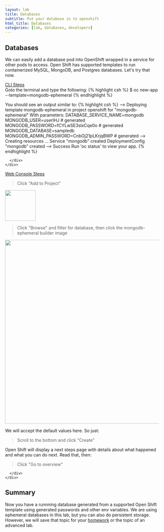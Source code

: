 ```yaml
---
layout: lab
title: Databases
subtitle: Put your database in to openshift
html_title: Databases
categories: [lab, databases, developers]
---
```


## Databases
We can easily add a database pod into OpenShift wrapped in a service for other pods to access. Open Shift has supported templates to run containerized MySQL, MongoDB, and Postgres databases.  Let's try that now.

<div class="panel-group" id="accordion" role="tablist" aria-multiselectable="true">
  <div class="panel panel-default">
    <div class="panel-heading" role="tab" id="headingOne">
      <div class="panel-title">
        <a role="button" data-toggle="collapse" data-parent="#accordion" href="#collapseOne" aria-expanded="true" aria-controls="collapseOne">
          CLI Steps
        </a>
      </div>
    </div>
    <div id="collapseOne" class="panel-collapse collapse in" role="tabpanel" aria-labelledby="headingOne">
      <div class="panel-body">
<i class="fa fa-terminal"></i> Goto the terminal and type the following:
{% highlight csh %}
$ oc new-app --template=mongodb-ephemeral
{% endhighlight %}

You should see an output similar to:
{% highlight csh %}
--> Deploying template mongodb-ephemeral in project openshift for "mongodb-ephemeral"
     With parameters:
      DATABASE_SERVICE_NAME=mongodb
      MONGODB_USER=userIHJ # generated
      MONGODB_PASSWORD=fCYLwSE3slxCqe0o # generated
      MONGODB_DATABASE=sampledb
      MONGODB_ADMIN_PASSWORD=CnbOj21pLKrjqBWP # generated
--> Creating resources ...
    Service "mongodb" created
    DeploymentConfig "mongodb" created
--> Success
    Run 'oc status' to view your app.
{% endhighlight %}

      </div>
    </div>
  </div>
  <div class="panel panel-default">
    <div class="panel-heading" role="tab" id="headingTwo">
      <div class="panel-title">
        <a class="collapsed" role="button" data-toggle="collapse" data-parent="#accordion" href="#collapseTwo" aria-expanded="false" aria-controls="collapseTwo">
          Web Console Steps
        </a>
      </div>
    </div>
    <div id="collapseTwo" class="panel-collapse collapse" role="tabpanel" aria-labelledby="headingTwo">
      <div class="panel-body">
        
<blockquote>
Click "Add to Project"
</blockquote>
<p><img src="{{ site.baseurl }}/{{ site.workshop-dir }}/screenshots/oseoffline-lab-s2i-addbutton.png" width="100"/></p>

<blockquote>
Click "Browse" and filter for database, then click the mongodb-ephemeral builder image
</blockquote>
<p><img src="{{ site.baseurl }}/{{ site.workshop-dir }}/screenshots/oseoffline-lab-database-filterdatabase.png" width="600"/></p>

We will accept the default values here.  So just:
<blockquote>
Scroll to the bottom and click "Create"
</blockquote>

Open Shift will display a next steps page with details about what happened and what you can do next.  Read that, then:
<blockquote>
Click "Go to overview"
</blockquote>

      </div>
    </div>
  </div>
</div>

## Summary
Now you have a runnning database generated from a supported Open Shift template using generated passwords and other env variables.  We are using ephemeral databases in this lab, but you can also do persistent storage.  However, we will save that topic for your [homework][2] or the topic of an advanced lab.

[1]: https://docs.openshift.com/enterprise/3.1/using_images/db_images/index.html
[2]: https://docs.openshift.com/enterprise/3.1/dev_guide/persistent_volumes.html
